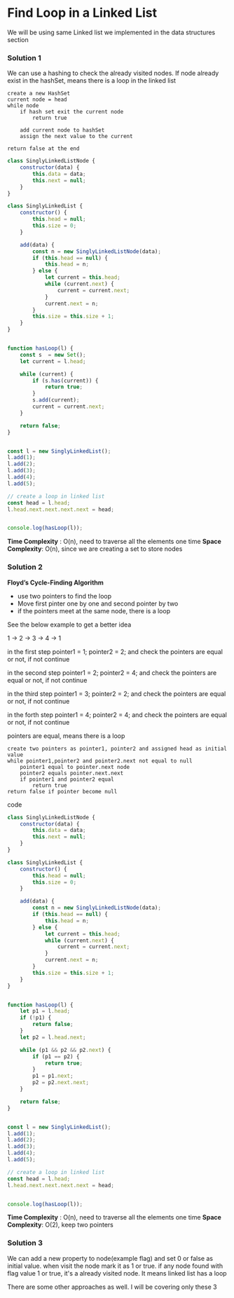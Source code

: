 # Find Loop in a Linked List

We will be using same Linked list we implemented in the data structures section

### Solution 1

We can use a hashing to check the already visited nodes. If node already exist in the hashSet, means there is a loop in the linked list

    create a new HashSet
    current node = head
    while node
        if hash set exit the current node
            return true
        
        add current node to hashSet
        assign the next value to the current

    return false at the end


```js
class SinglyLinkedListNode {
    constructor(data) {
        this.data = data;
        this.next = null;
    }
}

class SinglyLinkedList {
    constructor() {
        this.head = null;
        this.size = 0;
    }

    add(data) {
        const n = new SinglyLinkedListNode(data);
        if (this.head == null) {
            this.head = n;
        } else {
            let current = this.head;
            while (current.next) {
                current = current.next;
            }
            current.next = n;
        }
        this.size = this.size + 1;
    }
}


function hasLoop(l) {
    const s  = new Set();
    let current = l.head;

    while (current) {
        if (s.has(current)) {
            return true;
        }
        s.add(current);
        current = current.next;
    }

    return false;
}


const l = new SinglyLinkedList();
l.add(1);
l.add(2);
l.add(3);
l.add(4);
l.add(5);

// create a loop in linked list
const head = l.head;
l.head.next.next.next.next = head;


console.log(hasLoop(l));
```

**Time Complexity** : O(n), need to traverse all the elements one time
**Space Complexity**: O(n), since we are creating a set to store nodes




### Solution 2

**Floyd’s Cycle-Finding Algorithm**

* use two pointers to find the loop
* Move first pinter one by one and second pointer by two
* if the pointers meet at the same node, there is a loop

See the below example to get a better idea

1 -> 2 -> 3 -> 4 -> 1

in the first step
pointer1 = 1;
pointer2 = 2;
and check the pointers are equal or not, if not continue

in the second step
pointer1 = 2;
pointer2 = 4;
and check the pointers are equal or not, if not continue

in the third step
pointer1 = 3;
pointer2 = 2;
and check the pointers are equal or not, if not continue

in the forth step
pointer1 = 4;
pointer2 = 4;
and check the pointers are equal or not, if not continue

pointers are equal, means there is a loop

    create two pointers as pointer1, pointer2 and assigned head as initial value
    while pointer1,pointer2 and pointer2.next not equal to null
        pointer1 equal to pointer.next node
        pointer2 equals pointer.next.next
        if pointer1 and pointer2 equal
            return true
    return false if pointer become null

code

```js
class SinglyLinkedListNode {
    constructor(data) {
        this.data = data;
        this.next = null;
    }
}

class SinglyLinkedList {
    constructor() {
        this.head = null;
        this.size = 0;
    }

    add(data) {
        const n = new SinglyLinkedListNode(data);
        if (this.head == null) {
            this.head = n;
        } else {
            let current = this.head;
            while (current.next) {
                current = current.next;
            }
            current.next = n;
        }
        this.size = this.size + 1;
    }
}


function hasLoop(l) {
    let p1 = l.head;
    if (!p1) {
        return false;
    }
    let p2 = l.head.next;

    while (p1 && p2 && p2.next) {
        if (p1 == p2) {
            return true;
        }
        p1 = p1.next;
        p2 = p2.next.next;
    }

    return false;
}


const l = new SinglyLinkedList();
l.add(1);
l.add(2);
l.add(3);
l.add(4);
l.add(5);

// create a loop in linked list
const head = l.head;
l.head.next.next.next.next = head;


console.log(hasLoop(l));
```



**Time Complexity** : O(n), need to traverse all the elements one time
**Space Complexity**: O(2), keep two pointers


### Solution 3

We can add a new property to node(example flag) and set 0 or false as initial value. when visit the
node mark it as 1 or true. if any node found with flag value 1 or true, it's a already visited node.
It means linked list has a loop

There are some other approaches as well. I will be covering only these 3